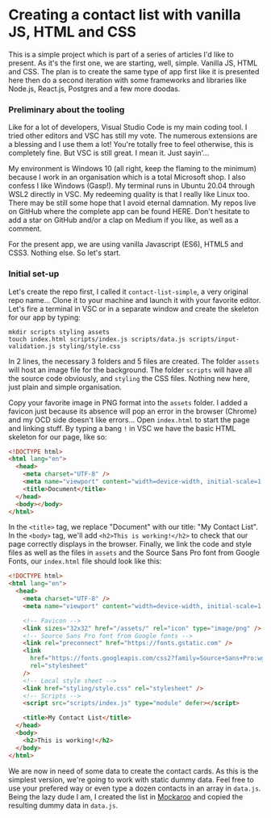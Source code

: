 # Creating a contact list with vanilla JS, HTML and CSS

This is a simple project which is part of a series of articles I'd like to present. As it's the first one, we are starting, well, simple. Vanilla JS, HTML and CSS. The plan is to create the same type of app first like it is presented here then do a second iteration with some frameworks and libraries like Node.js, React.js, Postgres and a few more doodas.

### Preliminary about the tooling

Like for a lot of developers, Visual Studio Code is my main coding tool. I tried other editors and VSC has still my vote. The numerous extensions are a blessing and I use them a lot! You're totally free to feel otherwise, this is completely fine. But VSC is still great. I mean it. Just sayin'...

My environment is Windows 10 (all right, keep the flaming to the minimum) because I work in an organisation which is a total Microsoft shop. I also confess I like Windows (Gasp!). My terminal runs in Ubuntu 20.04 through WSL2 directly in VSC. My redeeming quality is that I really like Linux too. There may be still some hope that I avoid eternal damnation. My repos live on GitHub where the complete app can be found HERE. Don't hesitate to add a star on GitHub and/or a clap on Medium if you like, as well as a comment.

For the present app, we are using vanilla Javascript (ES6), HTML5 and CSS3. Nothing else. So let's start.

### Initial set-up

Let's create the repo first, I called it `contact-list-simple`, a very original repo name... Clone it to your machine and launch it with your favorite editor. Let's fire a terminal in VSC or in a separate window and create the skeleton for our app by typing:

```
mkdir scripts styling assets
touch index.html scripts/index.js scripts/data.js scripts/input-validation.js styling/style.css
```

In 2 lines, the necessary 3 folders and 5 files are created. The folder `assets` will host an image file for the background. The folder `scripts` will have all the source code obviously, and `styling` the CSS files. Nothing new here, just plain and simple organisation.

Copy your favorite image in PNG format into the `assets` folder. I added a favicon just because its absence will pop an error in the browser (Chrome) and my OCD side doesn't like errors... Open `index.html` to start the page and linking stuff. By typing a bang `!` in VSC we have the basic HTML skeleton for our page, like so:

```html
<!DOCTYPE html>
<html lang="en">
  <head>
    <meta charset="UTF-8" />
    <meta name="viewport" content="width=device-width, initial-scale=1.0" />
    <title>Document</title>
  </head>
  <body></body>
</html>
```

In the `<title>` tag, we replace "Document" with our title: "My Contact List". In the `<body>` tag, we'll add `<h2>This is working!</h2>` to check that our page correctly displays in the browser. Finally, we link the code and style files as well as the files in `assets` and the Source Sans Pro font from Google Fonts, our `index.html` file should look like this:

```html
<!DOCTYPE html>
<html lang="en">
  <head>
    <meta charset="UTF-8" />
    <meta name="viewport" content="width=device-width, initial-scale=1.0" />

    <!-- Favicon -->
    <link sizes="32x32" href="/assets/" rel="icon" type="image/png" />
    <!-- Source Sans Pro font from Google fonts -->
    <link rel="preconnect" href="https://fonts.gstatic.com" />
    <link
      href="https://fonts.googleapis.com/css2?family=Source+Sans+Pro:wght@400;600&display=swap"
      rel="stylesheet"
    />
    <!-- Local style sheet -->
    <link href="styling/style.css" rel="stylesheet" />
    <!-- Scripts -->
    <script src="scripts/index.js" type="module" defer></script>

    <title>My Contact List</title>
  </head>
  <body>
    <h2>This is working!</h2>
  </body>
</html>
```

We are now in need of some data to create the contact cards. As this is the simplest version, we're going to work with static dummy data. Feel free to use your prefered way or even type a dozen contacts in an array in `data.js`. Being the lazy dude I am, I created the list in [Mockaroo](https://mockaroo.com/) and copied the resulting dummy data in `data.js`.
